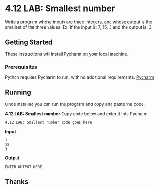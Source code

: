 # 4.12 LAB: Smallest number

Write a program whose inputs are three integers, and whose output is the smallest of the three values. Ex: If the input is: 7, 15, 3 and the output is: 3

## Getting Started
These instructions will install Pycharm on your local machine.

### Prerequisites
Python requires Pycharm to run, with no additional requirements.
[Pycharm](https://www.jetbrains.com/pycharm/download/#section=windows) 

## Running
Once installed you can run the program and copy and paste the code. 

**4.12 LAB: Smallest number**
Copy code below and enter it into Pycharm
```
4.12 LAB: Smallest number code goes here

```
**Input**
```
7
15
3
```
**Output**
```
ENTER OUTPUT HERE

```


## Thanks
